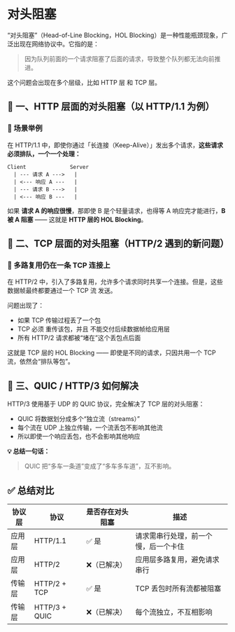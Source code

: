 # 对头阻塞

“对头阻塞”（Head-of-Line Blocking，HOL Blocking）是一种性能瓶颈现象，广泛出现在网络协议中。它指的是：

> 因为队列前面的一个请求阻塞了后面的请求，导致整个队列都无法向前推进。

这个问题会出现在多个层级，比如 HTTP 层 和 TCP 层。

## 🔹 一、HTTP 层面的对头阻塞（以 HTTP/1.1 为例）

### 📌 场景举例

在 HTTP/1.1 中，即使你通过「长连接（Keep-Alive）」发出多个请求，**这些请求必须排队，一个一个处理：**

```text
Client              Server
  | --- 请求 A --->   |
  | <--- 响应 A ---   |
  | --- 请求 B --->   |
  | <--- 响应 B ---   |
```

如果 **请求 A 的响应很慢**，那即使 B 是个轻量请求，也得等 A 响应完才能进行，**B 被 A 阻塞** —— 这就是 **HTTP 层的 HOL Blocking**。

## 🔹 二、TCP 层面的对头阻塞（HTTP/2 遇到的新问题）

### 🧩 多路复用仍在一条 TCP 连接上

在 HTTP/2 中，引入了多路复用，允许多个请求同时共享一个连接。但是，这些数据帧最终都要通过一个 TCP 流 发送。

问题出现了：

- 如果 TCP 传输过程丢了一个包
- TCP 必须 重传该包，并且 不能交付后续数据帧给应用层
- 所有 HTTP/2 请求都被“堵在”这个丢包点后面

这就是 TCP 层的 HOL Blocking —— 即使是不同的请求，只因共用一个 TCP 流，依然会“排队等包”。

## 🔹 三、QUIC / HTTP/3 如何解决

HTTP/3 使用基于 UDP 的 QUIC 协议，完全解决了 TCP 层的对头阻塞：

- QUIC 将数据划分成多个“独立流（streams）”
- 每个流在 UDP 上独立传输，一个流丢包不影响其他流
- 所以即使一个响应丢包，也不会影响其他响应

**💡 总结一句话：**

> QUIC 把“多车一条道”变成了“多车多车道”，互不影响。

## ✅ 总结对比

| 协议层 | 协议            | 是否存在对头阻塞 | 描述                 |
| --- | ------------- | -------- | ------------------ |
| 应用层 | HTTP/1.1      | ✅ 是      | 请求需串行处理，前一个慢，后一个卡住 |
| 应用层 | HTTP/2        | ❌（已解决）   | 应用层多路复用，避免请求串行     |
| 传输层 | HTTP/2 + TCP  | ✅ 是      | TCP 丢包时所有流都被阻塞     |
| 传输层 | HTTP/3 + QUIC | ❌（已解决）   | 每个流独立，不互相影响        |
